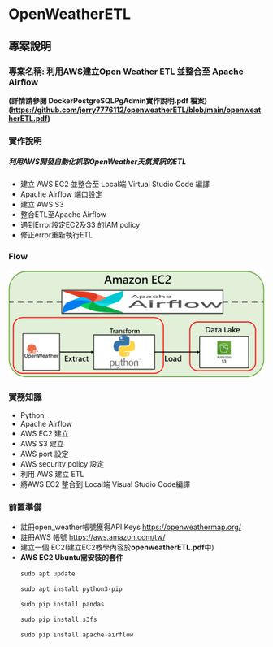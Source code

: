 # OpenWeatherETL
## 專案說明
### 專案名稱: 利用AWS建立Open Weather ETL 並整合至 Apache Airflow
**(詳情請參閱 DockerPostgreSQLPgAdmin實作說明.pdf 檔案)**
**(<https://github.com/jerry7776112/openweatherETL/blob/main/openweatherETL.pdf>)**
### 實作說明
##### 利用AWS開發自動化抓取OpenWeather天氣資訊的ETL
* 建立 AWS EC2 並整合至 Local端 Virtual Studio Code 編譯
* Apache Airflow 端口設定
* 建立 AWS S3
* 整合ETL至Apache Airflow 
* 遇到Error設定EC2及S3 的IAM policy
* 修正error重新執行ETL 

### Flow
![flowchart](https://github.com/jerry7776112/openweatherETL/blob/main/flow/openweatherETLflow.png "flowchart")

### 實務知識
* Python
* Apache Airflow
* AWS EC2 建立
* AWS S3 建立
* AWS port 設定
* AWS security policy 設定
* 利用 AWS 建立 ETL
* 將AWS EC2 整合到 Local端 Visual Studio Code編譯

### 前置準備
* 註冊open_weather帳號獲得API Keys
<https://openweathermap.org/>
* 註冊AWS 帳號
<https://aws.amazon.com/tw/>
* 建立一個 EC2(建立EC2教學內容於**openweatherETL.pdf**中)
* **AWS EC2 Ubuntu需安裝的套件**
  ```
  sudo apt update
  ```
  ```
  sudo apt install python3-pip
  ```
  ```
  sudo pip install pandas
  ```
  ```
  sudo pip install s3fs
  ```
  ```
  sudo pip install apache-airflow
  ```

